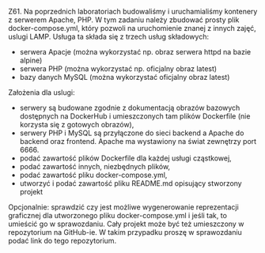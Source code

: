 Z61. Na poprzednich laboratoriach budowaliśmy i uruchamialiśmy kontenery z serwerem
Apache, PHP. W tym zadaniu należy zbudować prosty plik docker-compose.yml, który
pozwoli na uruchomienie znanej z innych zajęć, uslugi LAMP. Usługa ta składa się z trzech
usług składowych:
- serwera Apacje (można wykorzystać np. obraz serwera httpd na bazie alpine)
- serwera PHP (można wykorzystać np. oficjalny obraz latest)
- bazy danych MySQL (można wykorzystać oficjalny obraz latest)

Założenia dla uslugi:
- serwery są budowane zgodnie z dokumentacją obrazów bazowych dostępnych na
DockerHub i umieszczonych tam plików Dockerfile (nie korzysta się z gotowych obrazów),
- serwery PHP i MySQL są przyłączone do sieci backend a Apache do backend oraz
frontend. Apache ma wystawiony na świat zewnętrzy port 6666.
- podać zawartość plików Dockerfile dla każdej usługi cząstkowej,
- podać zawartość innych, niezbędnych plików,
- podać zawartość pliku docker-compose.yml,
- utworzyć i podać zawartość pliku README.md opisujący stworzony projekt

Opcjonalnie: sprawdzić czy jest możliwe wygenerowanie reprezentacji graficznej dla
utworzonego pliku docker-compose.yml i jeśli tak, to umieścić go w sprawozdaniu.
Cały projekt może być też umieszczony w repozytorium na GitHub-ie. W takim przypadku
proszę w sprawozdaniu podać link do tego repozytorium. 
